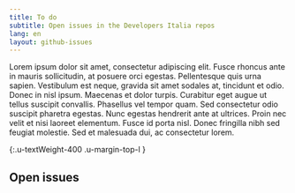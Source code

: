 ```yaml
---
title: To do
subtitle: Open issues in the Developers Italia repos
lang: en
layout: github-issues
---
```


Lorem ipsum dolor sit amet, consectetur adipiscing elit. Fusce rhoncus ante in mauris sollicitudin, at posuere orci egestas. Pellentesque quis urna sapien. Vestibulum est neque, gravida sit amet sodales at, tincidunt et odio. Donec in nisl ipsum. Maecenas et dolor turpis. Curabitur eget augue ut tellus suscipit convallis. Phasellus vel tempor quam. Sed consectetur odio suscipit pharetra egestas. Nunc egestas hendrerit ante at ultrices. Proin nec velit et nisi laoreet elementum. Fusce id porta nisl. Donec fringilla nibh sed feugiat molestie. Sed et malesuada dui, ac consectetur lorem.


{:.u-textWeight-400 .u-margin-top-l }
## Open issues